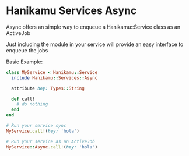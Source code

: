 # Hanikamu Services Async
Async offers an simple way to enqueue a Hanikamu::Service class as an ActiveJob  

Just including the module in your service will provide an easy interface to enqueue the jobs


Basic Example:

```ruby
class MyService < Hanikamu::Service
  include Hanikamu::Services::Async

  attribute hey: Types::String

  def call!
    # do nothing
  end
end

# Run your service sync
MyService.call!(hey: 'hola')

# Run your service as an ActiveJob
MyService::Async.call!(hey: 'hola')

```